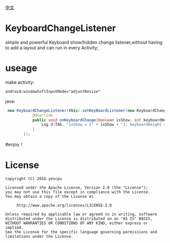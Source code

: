 
[中文](https://github.com/yescpu/KeyboardChangeListener/blob/yescpu-patch-1/README_ZH_HANS.MD)

# KeyboardChangeListener
simple and powerful Keyboard show/hidden change listener,without having to add a layout and can run in every Activity;  

# useage  
make activity:
``` xml
android:windowSoftInputMode="adjustResize"
```
java:
``` java
 new KeyboardChangeListener(this).setKeyBoardListener(new KeyboardChangeListener.KeyBoardListener() {
            @Override
            public void onKeyboardChange(boolean isShow, int keyboardHeight) {
                Log.d(TAG, "isShow = [" + isShow + "], keyboardHeight = [" + keyboardHeight + "]");
            }
        });
```
#enjoy！

License
=======

    Copyright (C) 2016 yescpu

    Licensed under the Apache License, Version 2.0 (the "License");
    you may not use this file except in compliance with the License.
    You may obtain a copy of the License at

         http://www.apache.org/licenses/LICENSE-2.0

    Unless required by applicable law or agreed to in writing, software
    distributed under the License is distributed on an "AS IS" BASIS,
    WITHOUT WARRANTIES OR CONDITIONS OF ANY KIND, either express or implied.
    See the License for the specific language governing permissions and
    limitations under the License.
